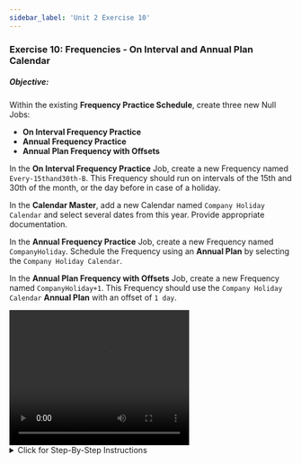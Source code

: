```yaml
---
sidebar_label: 'Unit 2 Exercise 10'
---
```


### Exercise 10: Frequencies - On Interval and Annual Plan Calendar

##### Objective:

Within the existing **Frequency Practice Schedule**, create three new Null Jobs:

* **On Interval Frequency Practice**
* **Annual Frequency Practice**
* **Annual Plan Frequency with Offsets**

In the **On Interval Frequency Practice** Job, create a new Frequency named ```Every-15thand30th-B```. This Frequency should run on intervals of the 15th and 30th of the month, or the day before in case of a holiday.

In the **Calendar Master**, add a new Calendar named ```Company Holiday Calendar``` and select several dates from this year. Provide appropriate documentation.

In the **Annual Frequency Practice** Job, create a new Frequency named ```CompanyHoliday```. Schedule the Frequency using an **Annual Plan** by selecting the ```Company Holiday Calendar```.

In the **Annual Plan Frequency with Offsets** Job, create a new Frequency named ```CompanyHoliday+1```. This Frequency should use the ```Company Holiday Calendar``` **Annual Plan** with an offset of ```1 day```.

<video width="320" height="240" controls>
  <source src="videobasic/U2E10.mp4" type="video/mp4"></source>
Your browser does not support the video tag.
</video>

<details>

<summary>Click for Step-By-Step Instructions</summary>

1.	Open the **Job Master**.
2.	Select **Frequency Practice Schedule** from the **Schedule** drop-down menu.
3.	Click the **Add** button.
4.	Enter **On Interval Frequency Practice** in the **Name** text field.
5.	Click the **Save** button.
6.	Repeat Steps 3-5 creating the following Jobs:
  *	**Annual Frequency Practice**.
  *	**Annual Plan Frequency with Offsets**.
7.	Frequency: **On Interval**
  *	Select **On Interval Frequency Practice** in the Job Name drop-down menu
  *	While in the **Frequency** Screen, click the **Add** button below the **Frequency List**. 
  *	Click the **Create new Frequency** radio button.
  *	Type **Every-15thand30th-B** in the **Frequency Name** field.
  *	Click **Next**.
  *	Select the **On Intervals** radio button.
  *	Mark the checkboxes for the ```15``` and ```30``` under the **On Intervals** parameter.
  *	Change the **A/O/B/N** setting from **On Date** to **Before Date**. 
  *	Click the **Forecast** Button.
  *	Move the **Forecast** and **Frequency Definition Wizard** screens so that you can see both.
  *	On the **Forecast** screen, the **15th and 30th days** of each month are green, moving **“Before”** for holidays and weekends and holidays.
  *	Click **Finish**.
8.	Frequency: **Annual Plan**
  *	Click on **Calendars** from the **Navigation Panel**.
  *	Click the **Add** Button.
  *	Type **Company Holiday Calendar** in the **Name** field.
  *	Enter **Documentation** like: **This Calendar will be used in an Annual Plan Frequency**.
  *	Click the **Save** Button.
  *	Click several dates in the Calendar.
    * Note: The dates are saved dynamically
  *	Click the **right arrow** by the **Month** right above the Calendar to go to the next months.
  *	Click the **down arrow** by the **Year** right above the Calendar to move to the next year.
  *	Close the **Calendars** tab.
  *	Open the **Job Master**.
  *	Select the **Frequency Practice Schedule** from the Schedule drop-down menu.
  *	Click the **Add** button.
  *	Enter **Annual Plan Frequency** in the Name text field.
  *	Click the **Save** button.
  *	Click on the **Frequency** tab.
  *	Click the **Add** button below the Frequency List.
  *	Click the **Create new Frequency** radio button.
  *	Type **CompanyHoliday** in the **Frequency Name** field.
  *	Click **Next**.
  *	In the **When to Schedule** section, click the **Annual Plan** radio button.
  *	From the **Calendar** drop-down menu, select the **Company Holiday Calendar**.
  *	Click **Forecast** to view the Frequency.
    * The dates should match those you entered in the Calendar.
  *	Click **Ok**.
  *	Click **Finish**.
9.	Frequency: **Annual Plan with Offsets**
  *	Select **Annual Plan Frequency with Offsets** in the Job Name drop-down menu
  *	While in the Frequency Screen, click the **Add** button below the **Frequency List**. 
  *	Click the **Create new Frequency** radio button.
  *	Type **CompanyHoliday+1** in the **Frequency Name** field.
  *	Click **Next**.
  *	In the **When to Schedule** section, click the **Annual Plan** radio button.
  *	From the **Calendar** drop-down menu, select the **Company Holiday Calendar**.
  *	In the **Offset Days** box enter the number ```1```.
  *	Click **Forecast** to view the Frequency. 
  *	The dates selected should be the next working day of the dates selected in the Calendar.
  * Click **Ok**.
  *	Click **Finish**.
  *	Close the **Job Master** tab.

</details>